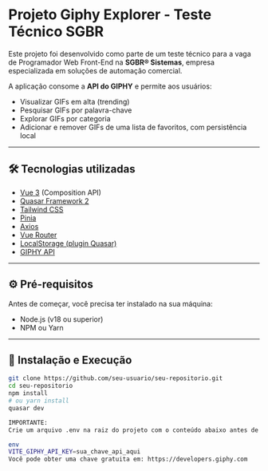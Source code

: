 # Projeto Giphy Explorer - Teste Técnico SGBR

Este projeto foi desenvolvido como parte de um teste técnico para a vaga de Programador Web Front-End na **SGBR® Sistemas**, empresa especializada em soluções de automação comercial.

A aplicação consome a **API do GIPHY** e permite aos usuários:

- Visualizar GIFs em alta (trending)  
- Pesquisar GIFs por palavra-chave  
- Explorar GIFs por categoria  
- Adicionar e remover GIFs de uma lista de favoritos, com persistência local  

---

## 🛠️ Tecnologias utilizadas

- [Vue 3](https://vuejs.org/) (Composition API)  
- [Quasar Framework 2](https://quasar.dev/)  
- [Tailwind CSS](https://tailwindcss.com/)  
- [Pinia](https://pinia.vuejs.org/)  
- [Axios](https://axios-http.com/)  
- [Vue Router](https://router.vuejs.org/)  
- [LocalStorage (plugin Quasar)](https://quasar.dev/quasar-plugins/web-storage)  
- [GIPHY API](https://developers.giphy.com)  

---

## ⚙️ Pré-requisitos

Antes de começar, você precisa ter instalado na sua máquina:

- Node.js (v18 ou superior)  
- NPM ou Yarn  

---

## 🚀 Instalação e Execução

```bash
git clone https://github.com/seu-usuario/seu-repositorio.git
cd seu-repositorio
npm install
# ou yarn install
quasar dev

IMPORTANTE:
Crie um arquivo .env na raiz do projeto com o conteúdo abaixo antes de rodar o servidor:

env
VITE_GIPHY_API_KEY=sua_chave_api_aqui
Você pode obter uma chave gratuita em: https://developers.giphy.com
